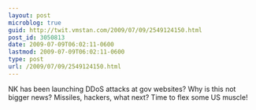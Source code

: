 ```yaml
---
layout: post
microblog: true
guid: http://twit.vmstan.com/2009/07/09/2549124150.html
post_id: 3050813
date: 2009-07-09T06:02:11-0600
lastmod: 2009-07-09T06:02:11-0600
type: post
url: /2009/07/09/2549124150.html
---
```

NK has been launching DDoS attacks at gov websites? Why is this not bigger news? Missiles, hackers, what next? Time to flex some US muscle!
